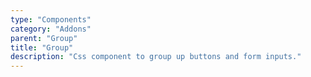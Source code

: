 ```yaml
---
type: "Components"
category: "Addons"
parent: "Group"
title: "Group"
description: "Css component to group up buttons and form inputs."
---
```

